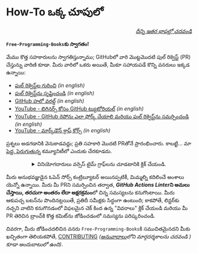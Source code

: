 # How-To ఒక్క చూపులో

<div align="right" markdown="1">

*[దీన్ని ఇతర భాషల్లో చదవండి](README.md#translations)*

</div>

**`Free-Programming-Books`కు స్వాగతం!**

మేము కొత్త సహకారులను స్వాగతిస్తున్నాము; GitHubలో వారి మొట్టమొదటి పుల్ రిక్వెస్ట్ (PR) చేస్తున్ను వారిణి కూడా. మీరు వారిలో ఒకరు అయితే, మీకూ సహాయపడే కొన్ని వనరులు ఇక్కడ ఉన్నాయి:

* [పుల్ రిక్వెస్ట్‌ల గురించి](https://docs.github.com/en/pull-requests/collaborating-with-pull-requests/proposing-changes-to-your-work-with-pull-requests/about-pull-requests) _(in english)_
* [పుల్ రిక్వెస్ట్‌ను సృష్టించండి](https://docs.github.com/en/pull-requests/collaborating-with-pull-requests/proposing-changes-to-your-work-with-pull-requests/creating-a-pull-request) _(in english)_
* [GitHub హలో వరల్డ్](https://docs.github.com/en/get-started/quickstart/hello-world) _(in english)_
* [YouTube - బిగినర్స్ కోసం GitHub ట్యుటోరియల్](https://www.youtube.com/watch?v=0fKg7e37bQE) _(in english)_
* [YouTube - GitHub రెపోను ఎలా ఫోర్క్ చేయాలి మరియు పుల్ రిక్వెస్ట్‌ను సమర్పించండి](https://www.youtube.com/watch?v=G1I3HF4YWEw) _(in english)_
* [YouTube - మార్క్‌డౌన్ క్రాష్ కోర్స్](https://www.youtube.com/watch?v=HUBNt18RFbo) _(in english)_


ప్రశ్నలు అడగడానికి వెనుకాడవద్దు; ప్రతి సహకారి మొదటి PRతోనే ప్రారంభించారు. కాబట్టి... మా [పెద్ద, పెరుగుతున్న](https://www.apiseven.com/en/contributor-graph?chart=contributorOverTime&repo=ebookfoundation/free-programming-books) కమ్యూనిటీలో ఎందుకు చేరకూడదు.

<details align="center" markdown="1">
<summary>వినియోగదారులు వర్సెస్ టైమ్ గ్రాఫ్‌లను చూడటానికి క్లిక్ చేయండి.</summary>

[![EbookFoundation/free-programming-books's Contributor over time Graph](https://contributor-overtime-api.apiseven.com/contributors-svg?chart=contributorOverTime&repo=ebookfoundation/free-programming-books)](https://www.apiseven.com/en/contributor-graph?chart=contributorOverTime&repo=ebookfoundation/free-programming-books)

[![EbookFoundation/free-programming-books's Monthly Active Contributors graph](https://contributor-overtime-api.apiseven.com/contributors-svg?chart=contributorMonthlyActivity&repo=ebookfoundation/free-programming-books)](https://www.apiseven.com/en/contributor-graph?chart=contributorMonthlyActivity&repo=ebookfoundation/free-programming-books)

</details>

మీరు అనుభవజ్ఞుడైన ఓపెన్ సోర్స్ కంట్రిబ్యూటర్ అయినప్పటికీ, మిమ్మల్ని కదిలించే అంశాలు యెన్నో ఉన్నాయి. మీరు మీ PRని సమర్పించిన తర్వాత, ***GitHub Actions* *Linter*ని అమలు చేస్తాయి, తరచుగా అంతరం లేదా అక్షరక్రమం**లో చిన్న సమస్యలను కనుగొంటాయి. మీరు ఆకుపచ్చ బటన్‌ను పొందినట్లయితే, ప్రతిదీ సమీక్షకు సిద్ధంగా ఉంటుంది; కాకపోతే, లిన్టర్‌కు నచ్చని వాటిని కనుగొనడంలో విఫలమైన చెక్ కింద ఉన్న "వివరాలు" క్లిక్ చేయండి మరియు మీ PR తెరిచిన బ్రాంచ్‌కి కొత్త కమిట్‌ను జోడించడంలో సమస్యను పరిష్కరించండి.

చివరగా, మీరు జోడించదలిచిన వనరు `Free-Programming-Books`కి సముచితమైనదని మీకు ఖచ్చితంగా తెలియకపోతే, [CONTRIBUTING](CONTRIBUTING.md) *([అనువాదాలు](README.md#translations)లోని మార్గదర్శకాలను చదవండి ) కూడా అందుబాటులో ఉంది)*.
